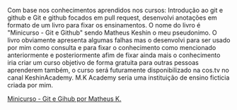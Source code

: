 Com base nos conhecimentos aprendidos nos cursos: Introdução ao git e github e Git e github focados em pull request, desenvolvi anotações em formato de um livro
para fixar os ensinamentos. O nome do livro é "Minicurso - Git e Github" sendo Matheus Keshin o meu pseudonimo. O livro obviamente apresenta algumas falhas mas 
o desenvolvi para ser usado por mim como consulta e para fixar o conhecimento como mencionado anteriormente e posteriormente afim de fixar ainda mais o conhecimento iria criar um curso objetivo de forma gratuita para outras pessoas aprenderem também, o curso será futuramente disponibilizado na cos.tv no canal KeshinAcademy. M.K Academy 
seria uma instituição de ensino ficticia criada por mim.

[Minicurso - Git e Gihub por Matheus K.](https://github.com/MatheusKeshin/dio-desafio-github-primeiro-repositorio/blob/f1c8415c2c2c1d3d018154df877291e7aade98e4/Curso%20de%20Git%20e%20Github/Git%20e%20Github/Minicurso%20-%20Git%20e%20Github.pdf)
